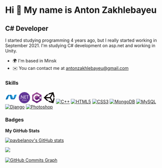 Hi 👋 My name is Anton Zakhlebayeu
==============================
 
C# Developer
----------------
 
I started studying programming 4 years ago, but I really started working in September 2021. I'm studying C# development on asp.net and working in Unity.
 
* 🌍  I'm based in Minsk
* ✉️  You can contact me at [antonzakhlebayeu@gmail.com](mailto:antonzakhlebayeu@gmail.com)
 
### Skills


<p align="left">
<a target="_blank" rel="noreferrer"><img src="https://github.com/devicons/devicon/blob/master/icons/dot-net/dot-net-original.svg" width="40" height="40" alt="dot-net" /></a>
<a target="_blank" rel="noreferrer"><img src="https://github.com/devicons/devicon/blob/master/icons/dotnetcore/dotnetcore-original.svg" width="36" height="36" alt="dot-net" /></a>
<a target="_blank" rel="noreferrer"><img src="https://github.com/devicons/devicon/blob/master/icons/csharp/csharp-original.svg" width="36" height="36" alt="dot-net" /></a>
<a target="_blank" rel="noreferrer"><img src="https://github.com/devicons/devicon/blob/master/icons/unity/unity-original.svg" width="36" height="36" alt="dot-net" /></a>
<a href="https://docs.microsoft.com/en-us/cpp/?view=msvc-170" target="_blank" rel="noreferrer"><img src="https://raw.githubusercontent.com/danielcranney/readme-generator/main/public/icons/skills/cplusplus-colored.svg" width="36" height="36" alt="C++" /></a>
<a href="https://developer.mozilla.org/en-US/docs/Glossary/HTML5" target="_blank" rel="noreferrer"><img src="https://raw.githubusercontent.com/danielcranney/readme-generator/main/public/icons/skills/html5-colored.svg" width="36" height="36" alt="HTML5" /></a>
<a href="https://www.w3.org/TR/CSS/#css" target="_blank" rel="noreferrer"><img src="https://raw.githubusercontent.com/danielcranney/readme-generator/main/public/icons/skills/css3-colored.svg" width="36" height="36" alt="CSS3" /></a>
<a href="https://www.mongodb.com/" target="_blank" rel="noreferrer"><img src="https://raw.githubusercontent.com/danielcranney/readme-generator/main/public/icons/skills/mongodb-colored.svg" width="36" height="36" alt="MongoDB" /></a>
<a href="https://www.mysql.com/" target="_blank" rel="noreferrer"><img src="https://raw.githubusercontent.com/danielcranney/readme-generator/main/public/icons/skills/mysql-colored.svg" width="36" height="36" alt="MySQL" /></a>
<a href="https://www.djangoproject.com/" target="_blank" rel="noreferrer"><img src="https://raw.githubusercontent.com/danielcranney/readme-generator/main/public/icons/skills/django-colored-dark.svg" width="36" height="36" alt="Django" /></a>
<a href="https://www.adobe.com/uk/products/photoshop.html" target="_blank" rel="noreferrer"><img src="https://raw.githubusercontent.com/danielcranney/readme-generator/main/public/icons/skills/photoshop-colored-dark.svg" width="36" height="36" alt="Photoshop" /></a>
</p>

 
### Badges
 
<b>My GitHub Stats</b>
 
<a href="https://github.com/AntonZakhlebayeu"><img src="https://github-readme-stats.vercel.app/api?username=AntonZakhlebayeu&show_icons=true&hide=&count_private=true&title_color=0891b2&text_color=ffffff&icon_color=0891b2&bg_color=1c1917&hide_border=true&show_icons=true" alt="pavbelanov's GitHub stats" /></a>
 
<a href="https://github.com/AntonZakhlebayeu"><img src="https://github-readme-streak-stats.herokuapp.com/?user=AntonZakhlebayeu&stroke=ffffff&background=1c1917&ring=0891b2&fire=0891b2&currStreakNum=ffffff&currStreakLabel=0891b2&sideNums=ffffff&sideLabels=ffffff&dates=ffffff&hide_border=true" /></a>
 
<a href="https://github.com/AntonZakhlebayeu"><img src="https://activity-graph.herokuapp.com/graph?username=AntonZakhlebayeu&bg_color=1c1917&color=ffffff&line=0891b2&point=ffffff&area_color=1c1917&area=true&hide_border=true&custom_title=GitHub%20Commits%20Graph" alt="GitHub Commits Graph" /></a>
